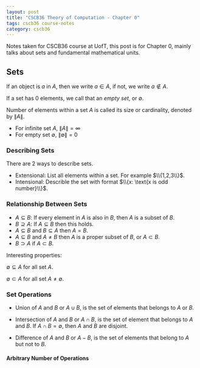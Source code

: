 ```yaml
---
layout: post
title: "CSCB36 Theory of Computation - Chapter 0"
tags: cscb36 course-notes
category: cscb36
---
```


Notes taken for CSCB36 course at UofT, this post is for Chapter 0, mainly talks about sets and fundamental mathematical units.

<!--more-->

## Sets

If an object is $a$ in $A$, then we write $a \in A$, if not, we write $a \notin A$.

If a set has 0 elements, we call that an *empty set*, or $\emptyset$.

Number of elements within a set $A$ is called its size or cardinality, denoted by $\|A\|$.

* For infinite set $A$, $\|A\| = \infty$
* For empty set $\emptyset$, $\|\emptyset\| = 0$

### Describing Sets

There are 2 ways to describe sets.

* Extensional: List all elements within a set. For example $\\{1,2,3\\}$.
* Intensional: Describle the set with format $\\{x: \text{x is odd number}\\}$.

### Relationship Between Sets

* $A \subseteq B$: If every element in $A$ is also in $B$, then $A$ is a subset of $B$.
* $B \supseteq A$: If $A \subseteq B$ then this holds.
* $A \subseteq B$ and $B \subseteq A$ then $A = B$.
* $A \subseteq B$ and $A \neq B$ then $A$ is a proper subset of $B$, or $A \subset B$.
* $B \supset A$ if $A \subset B$.

Interesting properties:

$\emptyset \subseteq A$ for all set $A$.

$\emptyset \subset A$ for all set $A \neq \emptyset$.

### Set Operations

* Union of $A$ and $B$ or $A \cup B$, is the set of elements that belongs to $A$ or $B$.

* Intersection of $A$ and $B$ or $A \cap B$, is the set of element that belongs to $A$ and $B$. If $A \cap B = \emptyset$, then $A$ and $B$ are disjoint.

* Difference of $A$ and $B$ or $A - B$, is the set of elements that belong to $A$ but not to $B$.

#### Arbitrary Number of Operations

